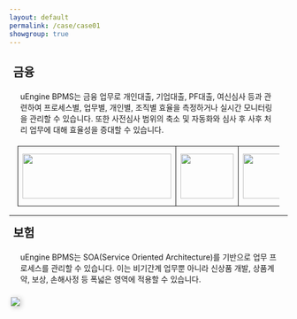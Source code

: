 ```yaml
---
layout: default
permalink: /case/case01
showgroup: true
---
```


<h2 style="margin-left: 7px;">금융</h2>
<p style="margin:20px;"> uEngine BPMS는 금융 업무로 개인대출, 기업대출, PF대출, 여신심사 등과 관련하여 프로세스별, 업무별, 개인별, 조직별 효율을 측정하거나 실시간 모니터링을 관리할 수 있습니다.  
또한 사전심사 범위의 축소 및 자동화와 심사 후 사후 처리 업무에 대해 효율성을 증대할 수 있습니다. </p>
<style type="text/css">
.tg  {border-collapse:collapse;border-spacing:0;}
.tg td{font-family:Arial, sans-serif;font-size:14px;padding:10px 5px;border-style:solid;border-width:1px;overflow:hidden;word-break:normal;}
.tg th{font-family:Arial, sans-serif;font-size:14px;font-weight:normal;padding:10px 5px;border-style:solid;border-width:1px;overflow:hidden;word-break:normal;}
.tg .tg-lqy6{text-align:right;vertical-align:top}
.tg .tg-yw4l{vertical-align:top}
@media screen and (max-width: 767px) {.tg {width: auto !important;}.tg col {width: auto !important;}.tg-wrap {overflow-x: auto;-webkit-overflow-scrolling: touch;}}</style>
<div class="tg-wrap" style="margin-left: 15px; margin-right: 15px;">
  <table class="tg">
    <tr>
      <th class="tg-yw4l"><img src='http://cfile10.uf.tistory.com/image/22406C36550A7C480503B9' style="margin: 3px; width: 268.8px; height:81.5px;"></th>
      <th class="tg-yw4l"><img src='http://www.commeet.me/upload/groupware/etc_company/logo/658_company_logo.jpg' style="margin: 3px; width: 96px; height:81.5px;"></th>
      <th class="tg-yw4l"><img src='http://cfile7.uf.tistory.com/image/136BB448509BB66D2BC590' style="margin: 3px; width: 229.6px; height:81.5px;"></th>
      <th class="tg-yw4l"><img src='http://www.realtimetech.co.kr/wp-content/uploads/2015/05/kcb.png' style="margin: 3px; width: 157.2px; height:81.5px;"></th>
      <th class="tg-yw4l"><img src='http://img.yonhapnews.co.kr/etc/inner/KR/2016/07/13/AKR20160713169000008_01_i.jpg' style="margin: 3px; width: 395.6px; height:81.5px;"></th>
    </tr>
  </table>
</div>





- - -       
   


<h2 style="margin-left: 7px; margin-top: 7px;">보험</h2>
<p style="margin:20px;">  uEngine BPMS는 SOA(Service Oriented Architecture)를 기반으로 업무 프로세스를 관리할 수 있습니다.  
이는 비기간계 업무뿐 아니라 신상품 개발, 상품계약, 보상, 손해사정 등 폭넓은 영역에 적용할 수 있습니다. </p>   
<img src='http://l.incru.it/2008/12/%EB%8C%80%ED%95%9C%EC%83%9D%EB%AA%85(%EA%B0%80%EB%A1%9C).jpg' style="margin: 3px; box-shadow: 2px 2px 10px silver;">
